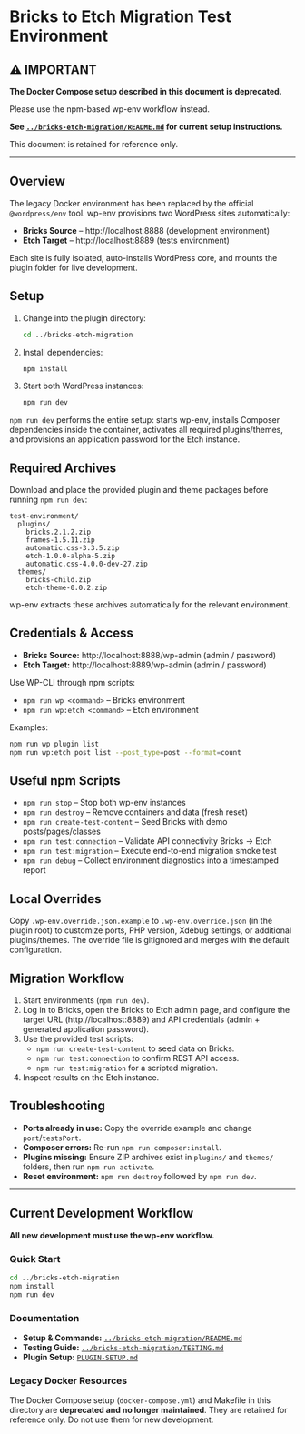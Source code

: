 # Bricks to Etch Migration Test Environment

## ⚠️ IMPORTANT

**The Docker Compose setup described in this document is deprecated.**

Please use the npm-based wp-env workflow instead.

**See [`../bricks-etch-migration/README.md`](../bricks-etch-migration/README.md) for current setup instructions.**

This document is retained for reference only.

---

## Overview

The legacy Docker environment has been replaced by the official `@wordpress/env` tool. wp-env provisions two WordPress sites automatically:

- **Bricks Source** – http://localhost:8888 (development environment)
- **Etch Target** – http://localhost:8889 (tests environment)

Each site is fully isolated, auto-installs WordPress core, and mounts the plugin folder for live development.

## Setup

1. Change into the plugin directory:
   ```bash
   cd ../bricks-etch-migration
   ```
2. Install dependencies:
   ```bash
   npm install
   ```
3. Start both WordPress instances:
   ```bash
   npm run dev
   ```

`npm run dev` performs the entire setup: starts wp-env, installs Composer dependencies inside the container, activates all required plugins/themes, and provisions an application password for the Etch instance.

## Required Archives

Download and place the provided plugin and theme packages before running `npm run dev`:

```
test-environment/
  plugins/
    bricks.2.1.2.zip
    frames-1.5.11.zip
    automatic.css-3.3.5.zip
    etch-1.0.0-alpha-5.zip
    automatic.css-4.0.0-dev-27.zip
  themes/
    bricks-child.zip
    etch-theme-0.0.2.zip
```

wp-env extracts these archives automatically for the relevant environment.

## Credentials & Access

- **Bricks Source:** http://localhost:8888/wp-admin (admin / password)
- **Etch Target:** http://localhost:8889/wp-admin (admin / password)

Use WP-CLI through npm scripts:

- `npm run wp <command>` – Bricks environment
- `npm run wp:etch <command>` – Etch environment

Examples:

```bash
npm run wp plugin list
npm run wp:etch post list --post_type=post --format=count
```

## Useful npm Scripts

- `npm run stop` – Stop both wp-env instances
- `npm run destroy` – Remove containers and data (fresh reset)
- `npm run create-test-content` – Seed Bricks with demo posts/pages/classes
- `npm run test:connection` – Validate API connectivity Bricks → Etch
- `npm run test:migration` – Execute end-to-end migration smoke test
- `npm run debug` – Collect environment diagnostics into a timestamped report

## Local Overrides

Copy `.wp-env.override.json.example` to `.wp-env.override.json` (in the plugin root) to customize ports, PHP version, Xdebug settings, or additional plugins/themes. The override file is gitignored and merges with the default configuration.

## Migration Workflow

1. Start environments (`npm run dev`).
2. Log in to Bricks, open the Bricks to Etch admin page, and configure the target URL (http://localhost:8889) and API credentials (admin + generated application password).
3. Use the provided test scripts:
   - `npm run create-test-content` to seed data on Bricks.
   - `npm run test:connection` to confirm REST API access.
   - `npm run test:migration` for a scripted migration.
4. Inspect results on the Etch instance.

## Troubleshooting

- **Ports already in use:** Copy the override example and change `port`/`testsPort`.
- **Composer errors:** Re-run `npm run composer:install`.
- **Plugins missing:** Ensure ZIP archives exist in `plugins/` and `themes/` folders, then run `npm run activate`.
- **Reset environment:** `npm run destroy` followed by `npm run dev`.

---

## Current Development Workflow

**All new development must use the wp-env workflow.**

### Quick Start

```bash
cd ../bricks-etch-migration
npm install
npm run dev
```

### Documentation

- **Setup & Commands:** [`../bricks-etch-migration/README.md`](../bricks-etch-migration/README.md)
- **Testing Guide:** [`../bricks-etch-migration/TESTING.md`](../bricks-etch-migration/TESTING.md)
- **Plugin Setup:** [`PLUGIN-SETUP.md`](PLUGIN-SETUP.md)

### Legacy Docker Resources

The Docker Compose setup (`docker-compose.yml`) and Makefile in this directory are **deprecated and no longer maintained**. They are retained for reference only. Do not use them for new development.
